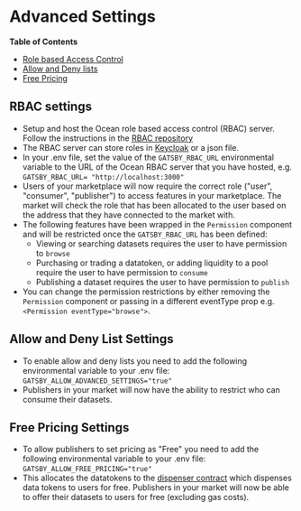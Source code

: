 # Advanced Settings

**Table of Contents**

- [Role based Access Control](#rbac-settings)
- [Allow and Deny lists](#allow-and-deny-list-settings)
- [Free Pricing](#free-pricing-settings)

## RBAC settings

- Setup and host the Ocean role based access control (RBAC) server. Follow the instructions in the [RBAC repository](https://github.com/oceanprotocol/RBAC-Server)
- The RBAC server can store roles in [Keycloak](https://www.keycloak.org/) or a json file.
- In your .env file, set the value of the `GATSBY_RBAC_URL` environmental variable to the URL of the Ocean RBAC server that you have hosted, e.g. `GATSBY_RBAC_URL= "http://localhost:3000"`
- Users of your marketplace will now require the correct role ("user", "consumer", "publisher") to access features in your marketplace. The market will check the role that has been allocated to the user based on the address that they have connected to the market with.
- The following features have been wrapped in the `Permission` component and will be restricted once the `GATSBY_RBAC_URL` has been defined:
  - Viewing or searching datasets requires the user to have permission to `browse`
  - Purchasing or trading a datatoken, or adding liquidity to a pool require the user to have permission to `consume`
  - Publishing a dataset requires the user to have permission to `publish`
- You can change the permission restrictions by either removing the `Permission` component or passing in a different eventType prop e.g. `<Permission eventType="browse">`.

## Allow and Deny List Settings

- To enable allow and deny lists you need to add the following environmental variable to your .env file: `GATSBY_ALLOW_ADVANCED_SETTINGS="true"`
- Publishers in your market will now have the ability to restrict who can consume their datasets.

## Free Pricing Settings

- To allow publishers to set pricing as "Free" you need to add the following environmental variable to your .env file: `GATSBY_ALLOW_FREE_PRICING="true"`
- This allocates the datatokens to the [dispenser contract](https://github.com/oceanprotocol/contracts/blob/main/contracts/dispenser/Dispenser.sol) which dispenses data tokens to users for free. Publishers in your market will now be able to offer their datasets to users for free (excluding gas costs).
